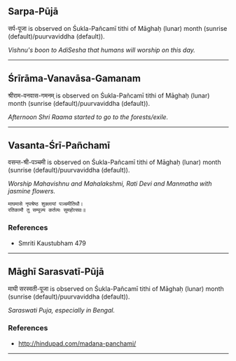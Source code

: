 ## Sarpa-Pūjā
सर्प-पूजा is observed on Śukla-Pañcamī tithi of Māghaḥ (lunar) month (sunrise (default)/puurvaviddha (default)).

_Vishnu's boon to AdiSesha that humans will worship on this day._

---
## Śrīrāma-Vanavāsa-Gamanam
श्रीराम-वनवास-गमनम् is observed on Śukla-Pañcamī tithi of Māghaḥ (lunar) month (sunrise (default)/puurvaviddha (default)).

_Afternoon Shri Raama started to go to the forests/exile._

---
## Vasanta-Śrī-Pañchamī
वसन्त-श्री-पञ्चमी is observed on Śukla-Pañcamī tithi of Māghaḥ (lunar) month (sunrise (default)/puurvaviddha (default)).

_Worship Mahavishnu and Mahalakshmi, Rati Devi and Manmatha with jasmine flowers._

```
माघमासे नृपश्रेष्ठ शुक्लायां पञ्चमीतिथौ।
रतिकामौ तु सम्पूज्य कर्तव्यः सुमहोत्सवः॥
```
### References
* Smriti Kaustubham 479


---
## Māghī Sarasvatī-Pūjā
माघी सरस्वती-पूजा is observed on Śukla-Pañcamī tithi of Māghaḥ (lunar) month (sunrise (default)/puurvaviddha (default)).

_Saraswati Puja, especially in Bengal._
### References
* http://hindupad.com/madana-panchami/


---
